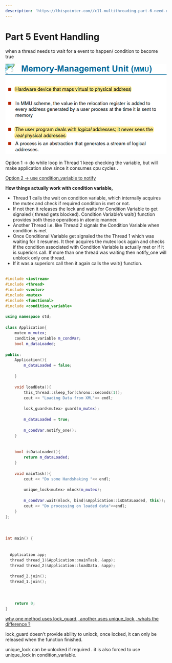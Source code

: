 ```yaml
---
description: 'https://thispointer.com//c11-multithreading-part-6-need-of-event-handling/'
---
```


# Part 5 Event Handling

when a thread needs to wait for a event to happen/ condition to become true

![](../../.gitbook/assets/image%20%28104%29.png)

Option 1 -&gt; do while loop in Thread 1 keep checking the variable, but will make application slow since it consumes cpu cycles .

[Option 2 -&gt; use condition\_variable to notify](https://thispointer.com//c11-multithreading-part-7-condition-variables-explained/)

**How things actually work with condition variable,**

* Thread 1 calls the wait on condition variable, which internally acquires the mutex and check if required condition is met or not.
* If not then it releases the lock and waits for Condition Variable to get signaled \( thread gets blocked\). Condition Variable’s wait\(\) function provides both these operations in atomic manner.
* Another Thread i.e. like Thread 2 signals the Condition Variable when condition is met
* Once Conditional Variable get signaled the the Thread 1 which was waiting for it resumes. It then acquires the mutex lock again and checks if the condition associated with Condition Variable is actually met or if it is superiors call. If more than one thread was waiting then notify\_one will unblock only one thread.
* If it was a superiors call then it again calls the wait\(\) function.

```cpp

#include <iostream>
#include <thread>
#include <vector>
#include <mutex>
#include <functional>
#include <condition_variable>

using namespace std;

class Application{
	mutex m_mutex;
	condition_variable m_condVar;
	bool m_dataLoaded;

public:
	Application(){
		m_dataLoaded = false;

	}

	void loadData(){
		this_thread::sleep_for(chrono::seconds(1));
		cout << "Loading Data from XML"<< endl;

		lock_guard<mutex> guard(m_mutex);

		m_dataLoaded = true;

		m_condVar.notify_one();
	}


	bool isDataLoaded(){
		return m_dataLoaded;
	}

	void mainTask(){
		cout << "Do some Handshaking "<< endl;

		unique_lock<mutex> mlock(m_mutex);

		m_condVar.wait(mlock, bind(&Application::isDataLoaded, this));
		cout << "Do processing on loaded data"<<endl;
	}
};



int main() {
 
  
  Application app;
  thread thread_1(&Application::mainTask, &app);
  thread thread_2(&Application::loadData, &app);

  thread_2.join();
  thread_1.join();



    return 0;
}


```

[why one method uses lock\_guard , another uses unique\_lock , whats the difference ?](http://jakascorner.com/blog/2016/02/lock_guard-and-unique_lock.html)

lock\_guard doesn't provide ability to unlock, once locked, it can only be released when the function finished.

unique\_lock can be unlocked if required . it is also forced to use unique\_lock in condition\_variable.

